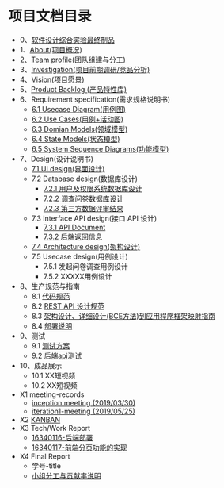 # 项目文档目录

* 0、[软件设计综合实验最终制品](00-software-design-project)
* 1、[About(项目概况)](01-about)
* 2、[Team profile(团队组建与分工)](02-team-profile)
* 3、[Investigation(项目前期调研/竞品分析)](03-invest)
* 4、[Vision(项目愿景)](04-vision)
* 5、[Product Backlog (产品特性库)](05-backlog)
* 6、Requirement specification(需求规格说明书)
  * [6.1 Usecase Diagram(用例图)](06-01-Use-Cases-Diagram)
  * [6.2 Use Cases(用例+活动图)](06-02-Use-Cases-And-Activity-Diagram)
  * [6.3 Domian Models(领域模型)](06-03-Domain-Model-Diagram)
  * [6.4 State Models(状态模型)](06-04-State-Model-Diagram)
  * [6.5 System Sequence Diagrams(功能模型)](06-05-System-Sequence-Diagrams)
* 7、Design(设计说明书)
  * [7.1 UI design(界面设计)](07-01-UI-design)
  * 7.2 Database design(数据库设计)
    * [7.2.1 用户及权限系统数据库设计 ](07-02-Database-design)
    * [7.2.2 调查问卷数据库设计 ](ER/er.png)
    * [7.2.3 第三方数据评审结果 ](https://github.com/code-flows-in-you/Dashboard/issues)
  * 7.3 Interface API design(接口 API 设计)
    * [7.3.1 API Document](https://code-flows-in-you.github.io/API-document/)
    * [7.3.2 后端返回信息](07-03-server-res)
  * [7.4 Architecture design(架构设计)](07-04-Architecture-design)
  * 7.5 Usecase design(用例设计)
    * 7.5.1 发起问卷调查用例设计
    * 7.5.2 XXXXX用例设计
* 8、生产规范与指南
  * 8.1 [代码规范](08-01-coding-standard)
  * 8.2 [REST API 设计规范](08-02-RESTful-api-design-standard)
  * 8.3 [架构设计、详细设计(BCE方法)到应用程序框架映射指南](08-03-relationship-between-ECB-framework-directory-design-logic-archit)
  * 8.4 [部署说明](08-04-Deployment-instructions)
* 9、测试
  * 9.1 [测试方案](09-01-Testing-plan)
  * 9.2 [后端api测试](09-02-Backend-Api-Testing)
* 10、成品展示
  * 10.1 XX短视频
  * 10.2 XX短视频
* X1 meeting-records
  * [inception meeting (2019/03/30)](X1-inception-meeting)
  * [iteration1-meeting (2019/05/25)](X1-iteration1-meeting)
* X2 [KANBAN](https://github.com/orgs/code-flows-in-you/projects)
* X3 Tech/Work Report
  * [16340116-后端部署](https://alicizations.github.io/2019/05/07/Nginx-uwsgi-Django%E9%83%A8%E7%BD%B2/)
  * [16340117-前端分页功能的实现](https://zhulinyin.github.io/2019/06/26/%E4%BD%BF%E7%94%A8el-pagination%E5%AE%9E%E7%8E%B0%E5%88%86%E9%A1%B5/)
* X4 Final Report
  * 学号-title
  * [小组分工与贡献率说明](cooperation.md)
